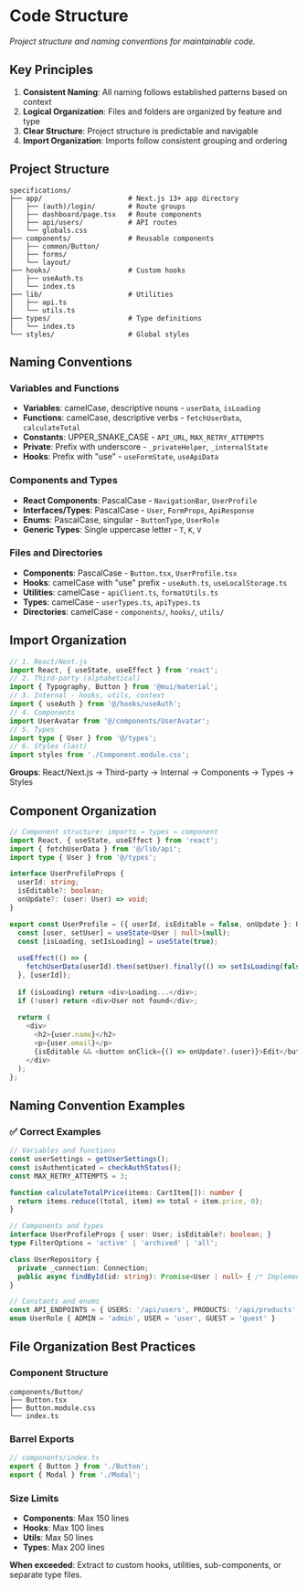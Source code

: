 # Code Structure

*Project structure and naming conventions for maintainable code.*

<!-- AI_QUICK_REF
Overview: Project structure and naming conventions
Key Rules: PascalCase for components, camelCase for functions, UPPER_SNAKE_CASE for constants
Avoid: Inconsistent naming, Mixed case styles, Unclear file organization
-->

<!-- RELATED_DOCS
Quality Standards: code-eslint.md (ESLint rules), code-prettier.md (Formatting), code-typescript.md (Type safety)
React Patterns: react-patterns.md (Component patterns), react-fundamentals.md (Hook patterns)
Technical Foundation: technical-stack.md (Next.js 15, React 18 config)
-->

## Key Principles

1. **Consistent Naming**: All naming follows established patterns based on context
2. **Logical Organization**: Files and folders are organized by feature and type
3. **Clear Structure**: Project structure is predictable and navigable
4. **Import Organization**: Imports follow consistent grouping and ordering

## Project Structure

```
specifications/
├── app/                     # Next.js 13+ app directory
│   ├── (auth)/login/        # Route groups
│   ├── dashboard/page.tsx   # Route components
│   ├── api/users/           # API routes
│   └── globals.css
├── components/              # Reusable components
│   ├── common/Button/
│   ├── forms/
│   └── layout/
├── hooks/                   # Custom hooks
│   ├── useAuth.ts
│   └── index.ts
├── lib/                     # Utilities
│   ├── api.ts
│   └── utils.ts
├── types/                   # Type definitions
│   └── index.ts
└── styles/                  # Global styles
```

## Naming Conventions

### Variables and Functions
- **Variables**: camelCase, descriptive nouns - `userData`, `isLoading`
- **Functions**: camelCase, descriptive verbs - `fetchUserData`, `calculateTotal`
- **Constants**: UPPER_SNAKE_CASE - `API_URL`, `MAX_RETRY_ATTEMPTS`
- **Private**: Prefix with underscore - `_privateHelper`, `_internalState`
- **Hooks**: Prefix with "use" - `useFormState`, `useApiData`

### Components and Types
- **React Components**: PascalCase - `NavigationBar`, `UserProfile`
- **Interfaces/Types**: PascalCase - `User`, `FormProps`, `ApiResponse`
- **Enums**: PascalCase, singular - `ButtonType`, `UserRole`
- **Generic Types**: Single uppercase letter - `T`, `K`, `V`

### Files and Directories
- **Components**: PascalCase - `Button.tsx`, `UserProfile.tsx`
- **Hooks**: camelCase with "use" prefix - `useAuth.ts`, `useLocalStorage.ts`
- **Utilities**: camelCase - `apiClient.ts`, `formatUtils.ts`
- **Types**: camelCase - `userTypes.ts`, `apiTypes.ts`
- **Directories**: camelCase - `components/`, `hooks/`, `utils/`

## Import Organization

```typescript
// 1. React/Next.js
import React, { useState, useEffect } from 'react';
// 2. Third-party (alphabetical)
import { Typography, Button } from '@mui/material';
// 3. Internal - hooks, utils, context
import { useAuth } from '@/hooks/useAuth';
// 4. Components
import UserAvatar from '@/components/UserAvatar';
// 5. Types
import type { User } from '@/types';
// 6. Styles (last)
import styles from './Component.module.css';
```

**Groups**: React/Next.js → Third-party → Internal → Components → Types → Styles

## Component Organization

```typescript
// Component structure: imports → types → component
import React, { useState, useEffect } from 'react';
import { fetchUserData } from '@/lib/api';
import type { User } from '@/types';

interface UserProfileProps {
  userId: string;
  isEditable?: boolean;
  onUpdate?: (user: User) => void;
}

export const UserProfile = ({ userId, isEditable = false, onUpdate }: UserProfileProps): JSX.Element => {
  const [user, setUser] = useState<User | null>(null);
  const [isLoading, setIsLoading] = useState(true);
  
  useEffect(() => {
    fetchUserData(userId).then(setUser).finally(() => setIsLoading(false));
  }, [userId]);
  
  if (isLoading) return <div>Loading...</div>;
  if (!user) return <div>User not found</div>;
  
  return (
    <div>
      <h2>{user.name}</h2>
      <p>{user.email}</p>
      {isEditable && <button onClick={() => onUpdate?.(user)}>Edit</button>}
    </div>
  );
};
```

## Naming Convention Examples

### ✅ Correct Examples

```typescript
// Variables and functions
const userSettings = getUserSettings();
const isAuthenticated = checkAuthStatus();
const MAX_RETRY_ATTEMPTS = 3;

function calculateTotalPrice(items: CartItem[]): number {
  return items.reduce((total, item) => total + item.price, 0);
}

// Components and types
interface UserProfileProps { user: User; isEditable?: boolean; }
type FilterOptions = 'active' | 'archived' | 'all';

class UserRepository {
  private _connection: Connection;
  public async findById(id: string): Promise<User | null> { /* Implementation */ }
}

// Constants and enums
const API_ENDPOINTS = { USERS: '/api/users', PRODUCTS: '/api/products' } as const;
enum UserRole { ADMIN = 'admin', USER = 'user', GUEST = 'guest' }
```

## File Organization Best Practices

### Component Structure
```
components/Button/
├── Button.tsx
├── Button.module.css
└── index.ts
```

### Barrel Exports
```typescript
// components/index.ts
export { Button } from './Button';
export { Modal } from './Modal';
```

### Size Limits
- **Components**: Max 150 lines
- **Hooks**: Max 100 lines  
- **Utils**: Max 50 lines
- **Types**: Max 200 lines

**When exceeded**: Extract to custom hooks, utilities, sub-components, or separate type files.
